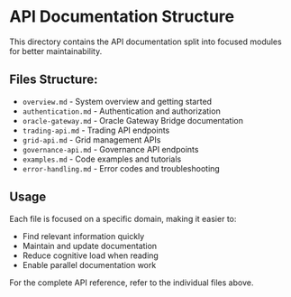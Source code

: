 # API Documentation Structure

This directory contains the API documentation split into focused modules for better maintainability.

## Files Structure:

- `overview.md` - System overview and getting started
- `authentication.md` - Authentication and authorization 
- `oracle-gateway.md` - Oracle Gateway Bridge documentation
- `trading-api.md` - Trading API endpoints
- `grid-api.md` - Grid management APIs
- `governance-api.md` - Governance API endpoints
- `examples.md` - Code examples and tutorials
- `error-handling.md` - Error codes and troubleshooting

## Usage

Each file is focused on a specific domain, making it easier to:
- Find relevant information quickly
- Maintain and update documentation
- Reduce cognitive load when reading
- Enable parallel documentation work

For the complete API reference, refer to the individual files above.
